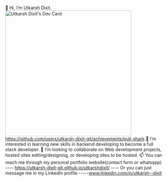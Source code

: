 👋 Hi, I’m Utkarsh Dixit.
<a href="https://app.daily.dev/utkarshdixit"><img src="https://api.daily.dev/devcards/cc1c19e94c0f41259e60c06ad4cf84dd.png?r=yhi" width="400" alt="Utkarsh Dixit's Dev Card"/></a>
https://github.com/users/utkarsh-dixit-git/achievements/pull-shark
👀 I’m interested in learning new skills in backend developing to become a full stack developer.
💞️ I’m looking to collaborate on Web development projects, hosted sites editing/designing, or developing sites to be hosted.
📫 You can reach me through my personal portfolio website(contact form or whatsapp) ---- https://utkarsh-dixit-git.github.io/utkarshdixit/ ---- Or you can just message me in my LinkedIn profile -----www.linkedin.com/in/utkarsh--dixit

